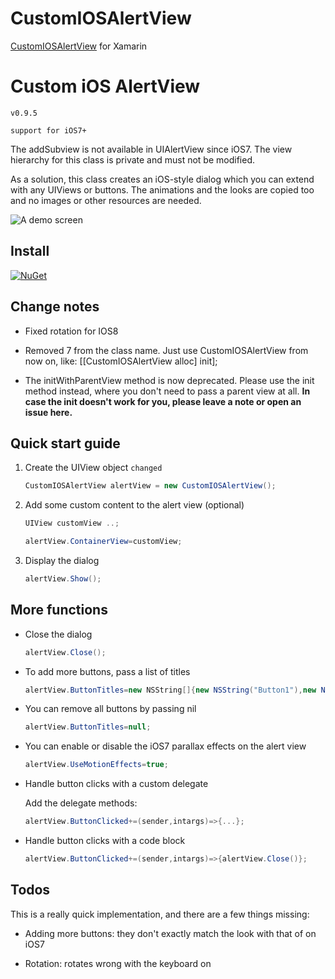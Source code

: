 # CustomIOSAlertView

[CustomIOSAlertView](https://github.com/wimagguc/ios-custom-alertview) for Xamarin

# Custom iOS AlertView

`v0.9.5`

`support for iOS7+`

The addSubview is not available in UIAlertView since iOS7. The view hierarchy for this class is private and must not be modified.

As a solution, this class creates an iOS-style dialog which you can extend with any UIViews or buttons. The animations and the looks are copied too and no images or other resources are needed.

![A demo screen](https://github.com/wimagguc/ios-custom-alertview/blob/master/Docs/screen.png?raw=true)

## Install
[![NuGet](https://img.shields.io/nuget/v/Moespirit.Xamarin.iOSControls.CustomIOSAlertView.svg?style=flat)](https://www.nuget.org/packages/Moespirit.Xamarin.iOSControls.CustomIOSAlertView/)

## Change notes

* Fixed rotation for IOS8

* Removed 7 from the class name. Just use CustomIOSAlertView from now on, like: [[CustomIOSAlertView alloc] init];

* The initWithParentView method is now deprecated. Please use the init method instead, where you don't need to pass a parent view at all. **In case the init doesn't work for you, please leave a note or open an issue here.**

## Quick start guide

1. Create the UIView object `changed`

    ```csharp
    CustomIOSAlertView alertView = new CustomIOSAlertView();
    ```

2. Add some custom content to the alert view (optional)

    ```csharp
    UIView customView ..;

    alertView.ContainerView=customView;
    ```

3. Display the dialog

    ```csharp
    alertView.Show();
    ```

## More functions

* Close the dialog

    ```csharp
    alertView.Close();
    ```

* To add more buttons, pass a list of titles

    ```csharp
    alertView.ButtonTitles=new NSString[]{new NSString("Button1"),new NSString("Button2"),new NSString("Button3")}
    ```

* You can remove all buttons by passing nil

    ```csharp
    alertView.ButtonTitles=null;
    ```

* You can enable or disable the iOS7 parallax effects on the alert view

    ```csharp
    alertView.UseMotionEffects=true;
    ```

* Handle button clicks with a custom delegate


    Add the delegate methods:

    ```csharp
    alertView.ButtonClicked+=(sender,intargs)=>{...};
    ```

* Handle button clicks with a code block

    ```csharp
    alertView.ButtonClicked+=(sender,intargs)=>{alertView.Close()};
    ```


## Todos

This is a really quick implementation, and there are a few things missing:

* Adding more buttons: they don't exactly match the look with that of on iOS7

* Rotation: rotates wrong with the keyboard on



